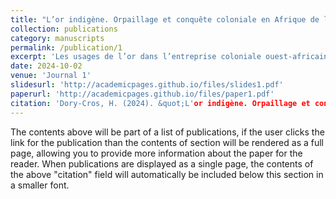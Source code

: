 ```yaml
---
title: "L’or indigène. Orpaillage et conquête coloniale en Afrique de l’Ouest"
collection: publications
category: manuscripts
permalink: /publication/1
excerpt: 'Les usages de l’or dans l’entreprise coloniale ouest-africaine ont souvent été étudiés par la littérature historique sous le simple prisme économique. Pourtant, le métal jaune est avant tout le fruit d’anciennes chaînes opératoires culturellement et socialement ancrées, lesquelles ont été stratégiquement exploitées par les forces coloniales lors des processus de conquête et de «  pacification  ».'
date: 2024-10-02
venue: 'Journal 1'
slidesurl: 'http://academicpages.github.io/files/slides1.pdf'
paperurl: 'http://academicpages.github.io/files/paper1.pdf'
citation: 'Dory-Cros, H. (2024). &quot;L'or indigène. Orpaillage et conquête coloniale en Afrique de l'Ouest.&quot; <i>Journal 1</i>. 1(277).'
---
```


The contents above will be part of a list of publications, if the user clicks the link for the publication than the contents of section will be rendered as a full page, allowing you to provide more information about the paper for the reader. When publications are displayed as a single page, the contents of the above "citation" field will automatically be included below this section in a smaller font.
